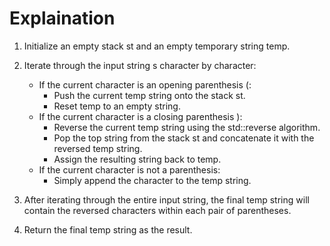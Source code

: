 # Explaination

1. Initialize an empty stack st and an empty temporary string temp.

2. Iterate through the input string s character by character:
    - If the current character is an opening parenthesis (:
      - Push the current temp string onto the stack st.
      - Reset temp to an empty string.
    - If the current character is a closing parenthesis ):
      - Reverse the current temp string using the std::reverse algorithm.
      - Pop the top string from the stack st and concatenate it with the reversed temp string.
      - Assign the resulting string back to temp.
    - If the current character is not a parenthesis:
      - Simply append the character to the temp string.

3. After iterating through the entire input string, the final temp string will contain the reversed characters within each pair of parentheses.

4. Return the final temp string as the result.
